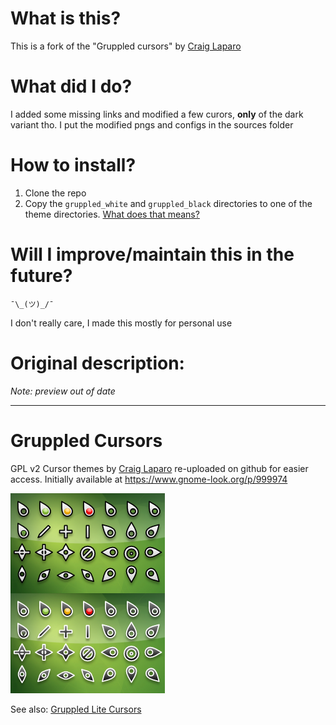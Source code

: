 # What is this?
This is a fork of the "Gruppled cursors" by [Craig Laparo](https://www.gnome-look.org/u/gruppler)

# What did I do?
I added some missing links and modified a few curors, **only** of the dark variant tho. I put the modified pngs and configs in the sources folder

# How to install?
1. Clone the repo
2. Copy the `gruppled_white` and `gruppled_black` directories to one of the theme directories. [What does that means?](https://wiki.archlinux.org/title/Cursor_themes#Manually)

# Will I improve/maintain this in the future?
`¯\_(ツ)_/¯`

I don't really care, I made this mostly for personal use

# Original description:
*Note: preview out of date*
___

# Gruppled Cursors

GPL v2 Cursor themes by [Craig Laparo](https://www.gnome-look.org/u/gruppler) re-uploaded on github for easier access.
Initially available at https://www.gnome-look.org/p/999974

![preview](./preview.png)

See also: [Gruppled Lite Cursors](https://github.com/nim65s/gruppled-lite-cursors)
